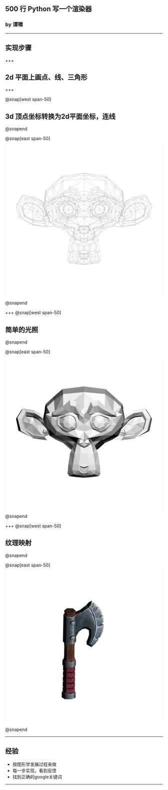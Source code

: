 ## 500 行 Python 写一个渲染器

### by 谭啸

---

## 实现步骤

+++

## 2d 平面上画点、线、三角形

+++

@snap[west span-50]
## 3d 顶点坐标转换为2d平面坐标，连线
@snapend



@snap[east span-50]
![](monkey_wireframe.png)
@snapend

+++
@snap[west span-50]
## 简单的光照
@snapend


@snap[east span-50]
![](monkey_zbuffer.png)
@snapend


+++
@snap[west span-50]
## 纹理映射
@snapend

@snap[east span-50]
![](axe.png)
@snapend

---

## 经验

* 按图形学发展过程来做
* 每一步实现，看到反馈
* 找到正确的google关键词

---
